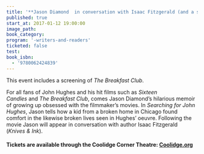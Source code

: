 ```yaml
---
title: '**Jason Diamond  in conversation with Isaac Fitzgerald (and a screening of The Breakfast Club)** -  *Searching for John Hughes: Or Everything I Thought I Needed to Know About Life I Learned from Watching ‘80s Movies*'
published: true
start_at: 2017-01-12 19:00:00
image_path:
book_category:
program: '-writers-and-readers'
ticketed: false
test:
book_isbn:
  - '9780062424839'
---
```



This event includes a screening of *The Breakfast Club*.

For all fans of John Hughes and his hit films such as *Sixteen Candles* and *The Breakfast Club*, comes Jason Diamond’s hilarious memoir of growing up obsessed with the filmmaker’s movies. In *Searching for John Hughes*, Jason tells how a kid from a broken home in Chicago found comfort in the likewise broken lives seen in Hughes’ oeuvre. Following the movie Jason will appear in conversation with author Isaac Fitzgerald (*Knives & Ink*).

#### Tickets are available through the Coolidge Corner Theatre: [Coolidge.org](http://www.coolidge.org/films/breakfast-club-0)